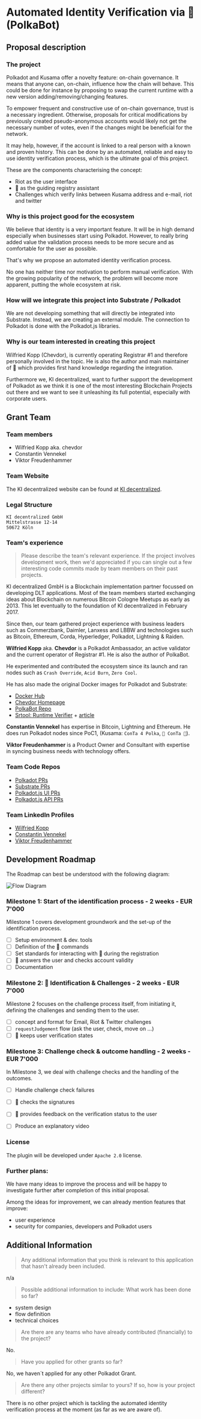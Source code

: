 # Automated Identity Verification via 🤖(PolkaBot)

## Proposal description
### The project
  
Polkadot and Kusama offer a novelty feature: on-chain governance. It means that anyone can, on-chain, influence how the chain will behave. This could be done for instance by proposing to swap the current runtime with a new version adding/removing/changing features. 

To empower frequent and constructive use of on-chain governance, trust is a necessary ingredient. Otherwise, proposals for critical modifications by previously created pseudo-anonymous accounts would likely not get the necessary number of votes, even if the changes might be beneficial for the network. 

It may help, however, if the account is linked to a real person with a known and proven history. This can be done by an automated, reliable and easy to use identity verification process, which is the ultimate goal of this project. 

These are the components characterising the concept:

*  Riot as the user interface
*  🤖 as the guiding registry assistant
*  Challenges which verify links between Kusama address and e-mail, riot and twitter


### Why is this project good for the ecosystem
 
We believe that identity is a very important feature. It will be in high demand especially when businesses start using Polkadot. However, to really bring added value the validation process needs to be more secure and as comfortable for the user as possible.

That's why we propose an automated identity verification process.

No one has neither time nor motivation to perform manual verification. With the growing popularity of the network, the problem will become more apparent, putting the whole ecosystem at risk. 
 

### How will we integrate this project into Substrate / Polkadot

We are not developing something that will directly be integrated into Substrate. Instead, we are creating an external module. The connection to Polkadot is done with the Polkadot.js libraries. 

### Why is our team interested in creating this project

Wilfried Kopp (Chevdor), is currently operating Registrar #1 and therefore personally involved in the topic. He is also the author and main maintainer of 🤖 which provides first hand knowledge regarding the integration.

Furthermore we, KI decentralized, want to further support the development of Polkadot as we think it is one of the most interesting Blockchain Projects out there and we want to see it unleashing its full potential, especially with corporate users.

## Grant Team
### Team members

* Wilfried Kopp aka. chevdor
* Constantin Vennekel
* Viktor Freudenhammer



### Team Website	

The KI decentralized website can be found at [KI decentralized](https://www.ki-decentralized.com).

### Legal Structure 

    KI decentralized GmbH
    Mittelstrasse 12-14
    50672 Köln


### Team's experience

> Please describe the team's relevant experience.  If the project involves development work, then we'd appreciated if you can single out a few interesting code commits made by team members on their past projects.


KI decentralized GmbH is a Blockchain implementation partner focussed on developing DLT applications. Most of the team members started exchanging ideas about Blockchain on numerous Bitcoin Cologne Meetups as early as 2013. This let eventually to the foundation of KI decentralized in February 2017.

Since then, our team gathered project experience with business leaders such as Commerzbank, Daimler, Lanxess and LBBW and technologies such as Bitcoin, Ethereum, Corda, Hyperledger, Polkadot, Lightning & Raiden.


**Wilfried Kopp** aka. **Chevdor** is a Polkadot Ambassador, an active validator and the current operator of Registrar #1. He is also the author of PolkaBot.

He experimented and contributed the ecosystem since its launch and ran nodes such as `Crash Override`, `Acid Burn`, `Zero Cool`.

He has also made the original Docker images for Polkadot and Substrate: 
- [Docker Hub](https://hub.docker.com/u/chevdor)
- [Chevdor Homepage](https://www.chevdor.com/)
- [PolkaBot Repo](https://gitlab.com/Polkabot/polkabot)
- [Srtool: Runtime Verifier](https://gitlab.com/chevdor/srtool) + [article](https://www.chevdor.com/tags/srtool/)

**Constantin Vennekel** has expertise in Bitcoin, Lightning and Ethereum. He does run Polkadot nodes since PoC1, (Kusama: `ConTa 4 Polka`, `🚀 ConTa 🚀`).

**Viktor Freudenhammer** is a Product Owner and Consultant with expertise in syncing business needs with technology offers.

### Team Code Repos
* [Polkadot PRs](https://github.com/paritytech/polkadot/pulls?utf8=%E2%9C%93&q=is%3Apr+author%3Achevdor)
* [Substrate PRs](https://github.com/paritytech/substrate/pulls?utf8=%E2%9C%93&q=is%3Apr+author%3Achevdor)
* [Polkadot.js UI PRs](https://github.com/polkadot-js/apps/pulls?utf8=%E2%9C%93&q=is%3Apr+author%3Achevdor)
* [Polkadot.js API PRs](https://github.com/polkadot-js/api/pulls?utf8=%E2%9C%93&q=is%3Apr+author%3Achevdor)


### Team LinkedIn Profiles
* [Wilfried Kopp](https://www.linkedin.com/in/wilfriedkopp/)
* [Constantin Vennekel](https://www.linkedin.com/in/constantin-vennekel-b80a38b4/)
* [Viktor Freudenhammer](https://www.linkedin.com/in/viktor-freudenhammer/)

## Development Roadmap
The Roadmap can best be understood with the following diagram:

![Flow Diagram](https://i.imgur.com/0SlcGi9.png)

### Milestone 1: Start of the identification process - 2 weeks - EUR 7'000

Milestone 1 covers development groundwork and the set-up of the identification process.

* [ ] Setup environment & dev. tools
* [ ] Definition of the 🤖 commands
* [ ] Set standards for interacting with 🤖 during the registration 
* [ ] 🤖 answers the user and checks account validity
* [ ] Documentation

### Milestone 2: 🤖 Identification & Challenges - 2 weeks - EUR 7'000

Milestone 2 focuses on the challenge process itself, from initiating it, defining the challenges and sending them to the user.

* [ ] concept and format for Email, Riot & Twitter challenges 
* [ ] `requestJudgement` flow (ask the user, check, move on ...)
* [ ] 🤖 keeps user verification states

### Milestone 3: Challenge check & outcome handling - 2 weeks - EUR 7'000

In Milestone 3, we deal with challenge checks and the handling of the outcomes.

* [ ] Handle challenge check failures
* [ ] 🤖 checks the signatures
* [ ] 🤖 provides feedback on the verification status to the user
* [ ] Produce an explanatory video
 

### License 

The plugin will be developed under `Apache 2.0` license.

### Further plans:

We have many ideas to improve the process and will be happy to investigate further after completion of this initial proposal.

Among the ideas for improvement, we can already mention features that improve:
- user experience 
- security for companies, developers and Polkadot users 
  

## Additional Information

> Any additional information that you think is relevant to this application that hasn't already been included.

n/a

> Possible additional information to include:
> What work has been done so far?

- system design
- flow definition
- technical choices


> Are there are any teams who have already contributed (financially) to the project?

No.

> Have you applied for other grants so far?

No, we haven´t applied for any other Polkadot Grant.

> Are there any other projects similar to yours? If so, how is your project different?

There is no other project which is tackling the automated identity verification process at the moment (as far as we are aware of).
